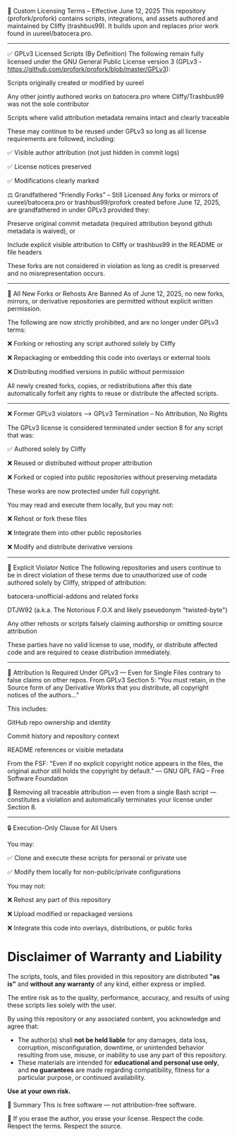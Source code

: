 📜 Custom Licensing Terms – Effective June 12, 2025
This repository (profork/profork) contains scripts, integrations, and assets authored and maintained by Cliffy (trashbus99). It builds upon and replaces prior work found in uureel/batocera.pro.
_______

✅ GPLv3 Licensed Scripts (By Definition)
The following remain fully licensed under the GNU General Public License version 3 (GPLv3 - https://github.com/profork/profork/blob/master/GPLv3):

Scripts originally created or modified by uureel

Any other jointly authored works on batocera.pro where Cliffy/Trashbus99 was not the sole contributor

Scripts where valid attribution metadata remains intact and clearly traceable

These may continue to be reused under GPLv3 so long as all license requirements are followed, including:

✅ Visible author attribution (not just hidden in commit logs)

✅ License notices preserved

✅ Modifications clearly marked

⚖️ Grandfathered “Friendly Forks” – Still Licensed
Any forks or mirrors of uureel/batocera.pro or trashbus99/profork created before June 12, 2025, are grandfathered in under GPLv3 provided they:

Preserve original commit metadata (required attribution beyond github metadata is waived), or

Include explicit visible attribution to Cliffy or trashbus99 in the README or file headers

These forks are not considered in violation as long as credit is preserved and no misrepresentation occurs.


_______


🚫 All New Forks or Rehosts Are Banned
As of June 12, 2025, no new forks, mirrors, or derivative repositories are permitted without explicit written permission.

The following are now strictly prohibited, and are no longer under GPLv3 terms:

❌ Forking or rehosting any script authored solely by Cliffy

❌ Repackaging or embedding this code into overlays or external tools

❌ Distributing modified versions in public without permission

All newly created forks, copies, or redistributions after this date automatically forfeit any rights to reuse or distribute the affected scripts.

_________



❌  Former GPLv3 violators --> GPLv3 Termination – No Attribution, No Rights

The GPLv3 license is considered terminated under section 8 for any script that was:

✅ Authored solely by Cliffy

❌ Reused or distributed without proper attribution

❌ Forked or copied into public repositories without preserving metadata

These works are now protected under full copyright.

You may read and execute them locally, but you may not:

❌ Rehost or fork these files

❌ Integrate them into other public repositories

❌ Modify and distribute derivative versions

_____________
🛑 Explicit Violator Notice
The following repositories and users continue to be in direct violation of these terms due to unauthorized use of code authored solely by Cliffy, stripped of attribution:

batocera-unofficial-addons and related forks

DTJW92 (a.k.a. The Notorious F.O.X and likely pseuedonym "twisted-byte")

Any other rehosts or scripts falsely claiming authorship or omitting source attribution

These parties have no valid license to use, modify, or distribute affected code and are required to cease distribution immediately.

_______
📢 Attribution Is Required Under GPLv3 — Even for Single Files contrary to false claims on other repos.
From GPLv3 Section 5:
“You must retain, in the Source form of any Derivative Works that you distribute, all copyright notices of the authors…”

This includes:

GitHub repo ownership and identity

Commit history and repository context

README references or visible metadata

From the FSF:
"Even if no explicit copyright notice appears in the files, the original author still holds the copyright by default."
— GNU GPL FAQ – Free Software Foundation


🚫 Removing all traceable attribution — even from a single Bash script — constitutes a violation and automatically terminates your license under Section 8.

________

🔒 Execution-Only Clause for All Users

You may:

✅ Clone and execute these scripts for personal or private use

✅ Modify them locally for non-public/private configurations

You may not:

❌ Rehost any part of this repository

❌ Upload modified or repackaged versions

❌ Integrate this code into overlays, distributions, or public forks



# Disclaimer of Warranty and Liability

The scripts, tools, and files provided in this repository are distributed **"as is"** and **without any warranty** of any kind, either express or implied.

The entire risk as to the quality, performance, accuracy, and results of using these scripts lies solely with the user.

By using this repository or any associated content, you acknowledge and agree that:

- The author(s) shall **not be held liable** for any damages, data loss, corruption, misconfiguration, downtime, or unintended behavior resulting from use, misuse, or inability to use any part of this repository.
- These materials are intended for **educational and personal use only**, and **no guarantees** are made regarding compatibility, fitness for a particular purpose, or continued availability.



**Use at your own risk.**

🧠 Summary
This is free software — not attribution-free software.

🚫 If you erase the author, you erase your license.
Respect the code. Respect the terms. Respect the source.
